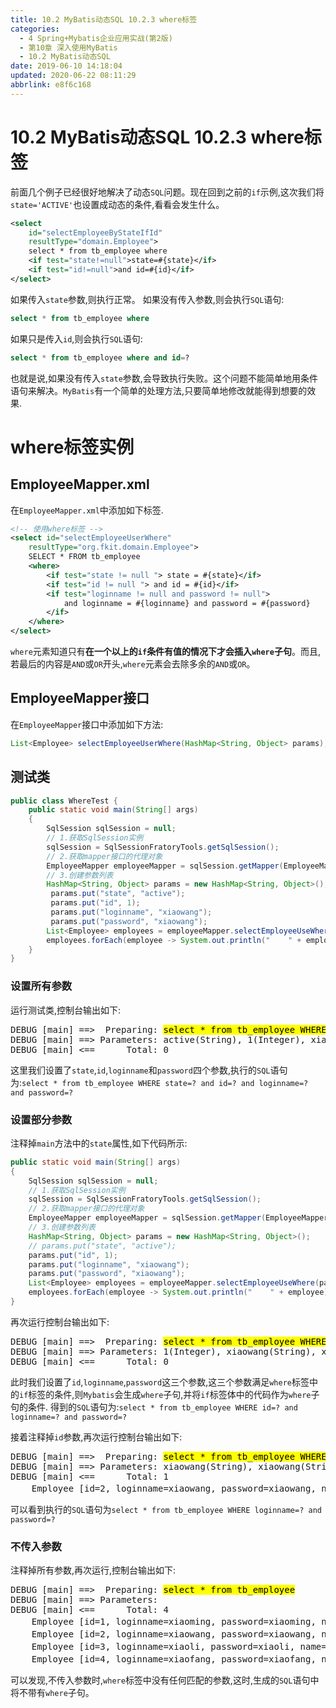 ```yaml
---
title: 10.2 MyBatis动态SQL 10.2.3 where标签
categories: 
  - 4 Spring+Mybatis企业应用实战(第2版)
  - 第10章 深入使用MyBatis
  - 10.2 MyBatis动态SQL
date: 2019-06-10 14:18:04
updated: 2020-06-22 08:11:29
abbrlink: e8f6c168
---
```

# 10.2 MyBatis动态SQL 10.2.3 where标签
前面几个例子已经很好地解决了动态`SQL`问题。现在回到之前的`if`示例,这次我们将`state='ACTIVE'`也设置成动态的条件,看看会发生什么。
```xml
<select
    id="selectEmployeeByStateIfId"
    resultType="domain.Employee">
    select * from tb_employee where
    <if test="state!=null">state=#{state}</if>
    <if test="id!=null">and id=#{id}</if>
</select>
```
如果传入`state`参数,则执行正常。
如果没有传入参数,则会执行`SQL`语句:
```sql
select * from tb_employee where 
```
如果只是传入`id`,则会执行`SQL`语句:
```sql
select * from tb_employee where and id=? 
```
也就是说,如果没有传入`state`参数,会导致执行失败。这个问题不能简单地用条件语句来解决。`MyBatis`有一个简单的处理方法,只要简单地修改就能得到想要的效果.
# where标签实例
## EmployeeMapper.xml
在`EmployeeMapper.xml`中添加如下标签.
```xml
<!-- 使用where标签 -->
<select id="selectEmployeeUserWhere"
    resultType="org.fkit.domain.Employee">
    SELECT * FROM tb_employee
    <where>
        <if test="state != null "> state = #{state}</if>
        <if test="id != null "> and id = #{id}</if>
        <if test="loginname != null and password != null">
            and loginname = #{loginname} and password = #{password}
        </if>
    </where>
</select>
```
`where`元素知道只有**在一个以上的`if`条件有值的情况下才会插入`where`子句**。而且,若最后的内容是`AND`或`OR`开头,`where`元素会去除多余的`AND`或`OR`。
## EmployeeMapper接口
在`EmployeeMapper`接口中添加如下方法:
```java
List<Employee> selectEmployeeUserWhere(HashMap<String, Object> params);
```
## 测试类
```java /MyDynamicSQLTest/src/test/WhereTest.java
public class WhereTest {
    public static void main(String[] args)
    {
        SqlSession sqlSession = null;
        // 1.获取SqlSession实例
        sqlSession = SqlSessionFratoryTools.getSqlSession();
        // 2.获取mapper接口的代理对象
        EmployeeMapper employeeMapper = sqlSession.getMapper(EmployeeMapper.class);
        // 3.创建参数列表
        HashMap<String, Object> params = new HashMap<String, Object>();
         params.put("state", "active");
         params.put("id", 1);
         params.put("loginname", "xiaowang");
         params.put("password", "xiaowang");
        List<Employee> employees = employeeMapper.selectEmployeeUseWhere(params);
        employees.forEach(employee -> System.out.println("    " + employee));
    }
}
```
### 设置所有参数
运行测试类,控制台输出如下:
<pre>
DEBUG [main] ==&gt;  Preparing: <mark>select * from tb_employee WHERE state=? and id=? and loginname=? and password=? </mark>
DEBUG [main] ==&gt; Parameters: active(String), 1(Integer), xiaowang(String), xiaowang(String)
DEBUG [main] &lt;==      Total: 0
</pre>
这里我们设置了`state`,`id`,`loginname`和`password`四个参数,执行的`SQL`语句为:`select * from tb_employee WHERE state=? and id=? and loginname=? and password=? `
### 设置部分参数
注释掉`main`方法中的`state`属性,如下代码所示:
```java
public static void main(String[] args)
{
    SqlSession sqlSession = null;
    // 1.获取SqlSession实例
    sqlSession = SqlSessionFratoryTools.getSqlSession();
    // 2.获取mapper接口的代理对象
    EmployeeMapper employeeMapper = sqlSession.getMapper(EmployeeMapper.class);
    // 3.创建参数列表
    HashMap<String, Object> params = new HashMap<String, Object>();
    // params.put("state", "active");
    params.put("id", 1);
    params.put("loginname", "xiaowang");
    params.put("password", "xiaowang");
    List<Employee> employees = employeeMapper.selectEmployeeUseWhere(params);
    employees.forEach(employee -> System.out.println("    " + employee));
}
```
再次运行控制台输出如下:
<pre>
DEBUG [main] ==&gt;  Preparing: <mark>select * from tb_employee WHERE id=? and loginname=? and password=? </mark>
DEBUG [main] ==&gt; Parameters: 1(Integer), xiaowang(String), xiaowang(String)
DEBUG [main] &lt;==      Total: 0
</pre>
此时我们设置了`id`,`loginname`,`password`这三个参数,这三个参数满足`where`标签中的`if`标签的条件,则`Mybatis`会生成`where`子句,并将`if`标签体中的代码作为`where`子句的条件.
得到的`SQL`语句为:`select * from tb_employee WHERE id=? and loginname=? and password=? `

接着注释掉`id`参数,再次运行控制台输出如下:
<pre>
DEBUG [main] ==&gt;  Preparing: <mark>select * from tb_employee WHERE loginname=? and password=? </mark>
DEBUG [main] ==&gt; Parameters: xiaowang(String), xiaowang(String)
DEBUG [main] &lt;==      Total: 1
    Employee [id=2, loginname=xiaowang, password=xiaowang, name=小王, sex=男, age=21, phone=123456789123, sal=6800.0, state=active]
</pre>
可以看到执行的`SQL`语句为`select * from tb_employee WHERE loginname=? and password=? `
### 不传入参数
注释掉所有参数,再次运行,控制台输出如下:
<pre>
DEBUG [main] ==&gt;  Preparing: <mark>select * from tb_employee</mark> 
DEBUG [main] ==&gt; Parameters: 
DEBUG [main] &lt;==      Total: 4
    Employee [id=1, loginname=xiaoming, password=xiaoming, name=小明, sex=男, age=19, phone=123456789123, sal=9800.0, state=active]
    Employee [id=2, loginname=xiaowang, password=xiaowang, name=小王, sex=男, age=21, phone=123456789123, sal=6800.0, state=active]
    Employee [id=3, loginname=xiaoli, password=xiaoli, name=小丽, sex=女, age=23, phone=123456789123, sal=7800.0, state=active]
    Employee [id=4, loginname=xiaofang, password=xiaofang, name=小芳, sex=女, age=22, phone=123456789123, sal=8800.0, state=active]
</pre>
可以发现,不传入参数时,`where`标签中没有任何匹配的参数,这时,生成的`SQL`语句中将不带有`where`子句。